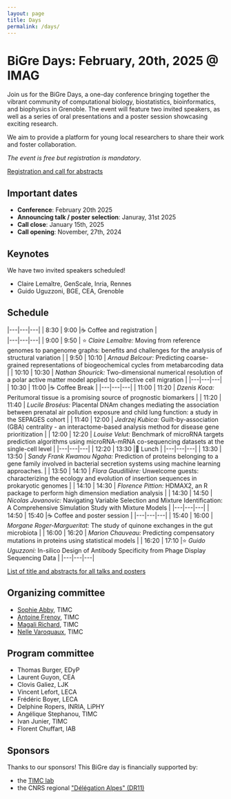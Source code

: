 ```yaml
---
layout: page
title: Days
permalink: /days/
---
```



# BiGre Days: February, 20th, 2025 @ IMAG

Join us for the BiGre Days, a one-day conference bringing together the vibrant
community of computational biology, biostatistics, bioinformatics, and
biophysics in Grenoble. The event will feature two invited speakers, as well
as a series of oral presentations and a poster session showcasing exciting
research.

We aim to provide a platform for young local researchers to share their work
and foster collaboration.

*The event is free but registration is mandatory*.

[Registration and call for abstracts](https://forms.gle/W74PL81FYdGJXGK4A)

## Important dates

- **Conference**: February 20th 2025
- **Announcing talk / poster selection**: Januray, 31st 2025
- **Call close**: January 15th, 2025
- **Call opening**: November, 27th, 2024

## Keynotes

We have two invited speakers scheduled!

- Claire Lemaître, GenScale, Inria, Rennes
- Guido Uguzzoni, BGE, CEA, Grenoble


## Schedule

|---|---|---|
| 8:30 | 9:00 |☕ Coffee and registration |  
|---|---|---|
| 9:00 | 9:50 | ⭐ *Claire Lemaître:* Moving from reference genomes to pangenome graphs: benefits and challenges for the analysis of structural variation  |
| 9:50 | 10:10 | *Arnaud Belcour:* Predicting coarse-grained representations of biogeochemical cycles from metabarcoding data  |
| 10:10 | 10:30 | *Nathan Shourick:* Two-dimensional numerical resolution of a polar active matter model applied to collective cell migration  |
|---|---|---|
| 10:30 | 11:00 |☕ Coffee Break  |
|---|---|---|
| 11:00 | 11:20 | *Dzenis Koca:* Peritumoral tissue is a promising source of prognostic biomarkers  |
| 11:20 | 11:40 | *Lucile Broséus:* Placental DNAm changes mediating the association between prenatal air pollution exposure and child lung function: a study in the SEPAGES cohort  |
| 11:40 | 12:00 | *Jedrzej Kubica:* Guilt-by-association (GBA) centrality - an interactome-based analysis method for disease gene prioritization  |
| 12:00 | 12:20 | *Louise Velut:* Benchmark of microRNA targets prediction algorithms using microRNA-mRNA co-sequencing datasets at the single-cell level  |
|---|---|---|
| 12:20 | 13:30 |🍕 Lunch  |
|---|---|---|
| 13:30 | 13:50 | *Sandy Frank Kwamou Ngaha:* Prediction of proteins belonging to a gene family involved in bacterial secretion systems using machine learning approaches.  |
| 13:50 | 14:10 | *Flora Gaudillière:* Unwelcome guests: characterizing the ecology and evolution of insertion sequences in prokaryotic genomes  |
| 14:10 | 14:30 | *Florence Pittion:* HDMAX2, an R package to perform high dimension mediation analysis  |
| 14:30 | 14:50 | *Nicolas Jovanovic:* Navigating Variable Selection and Mixture Identification: A Comprehensive Simulation Study with Mixture Models  |
|---|---|---|
| 14:50 | 15:40 |☕ Coffee and poster session  |
|---|---|---|
| 15:40 | 16:00 | *Morgane Roger-Margueritat:* The study of quinone exchanges in the gut microbiota  |
| 16:00 | 16:20 | *Marion Chauveau:* Predicting compensatory mutations in proteins using statistical models  |
| 16:20 | 17:10 |⭐  *Guido Uguzzoni:* In-silico Design of Antibody Specificity from Phage Display Sequencing Data  |
|---|---|---|

[List of title and abstracts for all talks and posters](https://bi-gre.github.io/_pages/full_list_abstracts/index.html)

## Organizing committee

- [Sophie Abby](https://sophieabby.github.io/), TIMC
- [Antoine Frenoy](https://perso.crans.org/frenoy/), TIMC
- [Magali Richard](https://magrichard.github.io/index.html), TIMC
- [Nelle Varoquaux](https://nellev.github.io), TIMC

## Program committee

- Thomas Burger, EDyP
- Laurent Guyon, CEA
- Clovis Galiez, LJK
- Vincent Lefort, LECA
- Frédéric Boyer, LECA
- Delphine Ropers, INRIA, LiPHY
- Angélique Stephanou, TIMC
- Ivan Junier, TIMC
- Florent Chuffart, IAB

## Sponsors

Thanks to our sponsors!
This BiGre day is financially supported by:
- the [TIMC lab](https://www.timc.fr/)
- the CNRS regional ["Délégation Alpes" (DR11)](https://www.alpes.cnrs.fr/fr)
